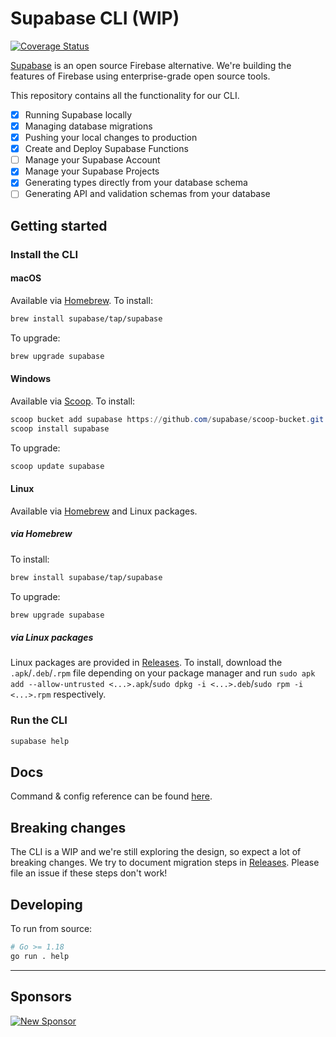 # Supabase CLI (WIP)

[![Coverage Status](https://coveralls.io/repos/github/supabase/cli/badge.svg?branch=main)](https://coveralls.io/github/supabase/cli?branch=main)

[Supabase](https://supabase.io) is an open source Firebase alternative. We're building the features of Firebase using enterprise-grade open source tools.

This repository contains all the functionality for our CLI.

- [x] Running Supabase locally
- [x] Managing database migrations
- [x] Pushing your local changes to production
- [x] Create and Deploy Supabase Functions
- [ ] Manage your Supabase Account
- [x] Manage your Supabase Projects
- [x] Generating types directly from your database schema
- [ ] Generating API and validation schemas from your database

## Getting started

### Install the CLI

#### macOS

Available via [Homebrew](https://brew.sh). To install:

```sh
brew install supabase/tap/supabase
```

To upgrade:

```sh
brew upgrade supabase
```

#### Windows

Available via [Scoop](https://scoop.sh). To install:

```powershell
scoop bucket add supabase https://github.com/supabase/scoop-bucket.git
scoop install supabase
```

To upgrade:

```powershell
scoop update supabase
```

#### Linux

Available via [Homebrew](https://brew.sh) and Linux packages.

##### via Homebrew

To install:

```sh
brew install supabase/tap/supabase
```

To upgrade:

```sh
brew upgrade supabase
```

##### via Linux packages

Linux packages are provided in [Releases](https://github.com/supabase/cli/releases). To install, download the `.apk`/`.deb`/`.rpm` file depending on your package manager and run `sudo apk add --allow-untrusted <...>.apk`/`sudo dpkg -i <...>.deb`/`sudo rpm -i <...>.rpm` respectively.

### Run the CLI

```sh
supabase help
```

## Docs

Command & config reference can be found [here](https://supabase.com/docs/reference/cli/about).

## Breaking changes

The CLI is a WIP and we're still exploring the design, so expect a lot of breaking changes. We try to document migration steps in [Releases](https://github.com/supabase/cli/releases). Please file an issue if these steps don't work!

## Developing

To run from source:

```sh
# Go >= 1.18
go run . help
```

---

## Sponsors

[![New Sponsor](https://user-images.githubusercontent.com/10214025/90518111-e74bbb00-e198-11ea-8f88-c9e3c1aa4b5b.png)](https://github.com/sponsors/supabase)
